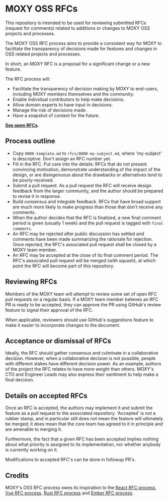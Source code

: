 # MOXY OSS RFCs

This repository is intended to be used for reviewing submitted RFCs (request for comments) related to additions or changes to MOXY OSS projects and processes.

The MOXY OSS RFC process aims to provide a consistent way for MOXY to facilitate the transparency of decisions made for features and changes in OSS related projects and processes.

In short, an MOXY RFC is a proposal for a significant change or a new feature.

The RFC process will:

- Facilitate the transparency of decision making by MOXY to end-users, including MOXY members themselves and the community.
- Enable individual contributors to help make decisions.
- Allow domain experts to have input in decisions.
- Manage the risk of decisions made.
- Have a snapshot of context for the future.

**[See open RFCs](https://github.com/moxystudio/rfcs/pulls)**.

## Process outline

- Copy `0000-template.md` to `rfcs/0000-my-subject.md`, where 'my-subject' is descriptive. Don't assign an RFC number yet.
- Fill in the RFC. Put care into the details: RFCs that do not present convincing motivation, demonstrate understanding of the impact of the design, or are disingenuous about the drawbacks or alternatives tend to be poorly-received.
- Submit a pull request. As a pull request the RFC will receive design feedback from the larger community, and the author should be prepared to revise it in response.
- Build consensus and integrate feedback. RFCs that have broad support are much more likely to make progress than those that don't receive any comments.
- When the author decides that the RFC is finalized, a new final comment period is given (usually 1 week) and the pull request is tagged with `final comments`.
- An RFC may be rejected after public discussion has settled and comments have been made summarizing the rationale for rejection. Once rejected, the RFC's associated pull request shall be closed by a MOXY team member.
- An RFC may be accepted at the close of its final comment period. The RFC's associated pull request will be merged (with squash), at which point the RFC will become part of this repository.

## Reviewing RFCs

Members of the MOXY team will attempt to review some set of open RFC pull requests on a regular basis. If a MOXY team member believes an RFC PR is ready to be accepted, they can approve the PR using GitHub's review feature to signal their approval of the RFC.

When applicable, reviewers should use GitHub's suggestions feature to make it easier to incorporate changes to the document.

## Acceptance or dismissal of RFCs

Ideally, the RFC should gather consensus and culminate in a collaborative decision. However, when a collaborative decision is not possible, people with different stakes have different decision power. As an example, authors of the project the RFC relates to have more weight than others. MOXY's CTO and Engineer Leads may also express their sentiment to help make a final decision.

## Details on accepted RFCs

Once an RFC is accepted, the authors may implement it and submit the feature as a pull request to the associated repository. 'Accepted' is not a rubber stamp, and in particular still does not mean the feature will ultimately be merged; it does mean that the core team has agreed to it in principle and are amenable to merging it.

Furthermore, the fact that a given RFC has been accepted implies nothing about what priority is assigned to its implementation, nor whether anybody is currently working on it.

Modifications to accepted RFC's can be done in followup PR's.

## Credits

MOXY's OSS RFC process owes its inspiration to the [React RFC process](https://github.com/reactjs/rfcs), [Vue RFC process](https://github.com/reactjs/rfcs), [Rust RFC process](https://github.com/rust-lang/rfcs) and [Ember RFC process](https://github.com/emberjs/rfcs).
